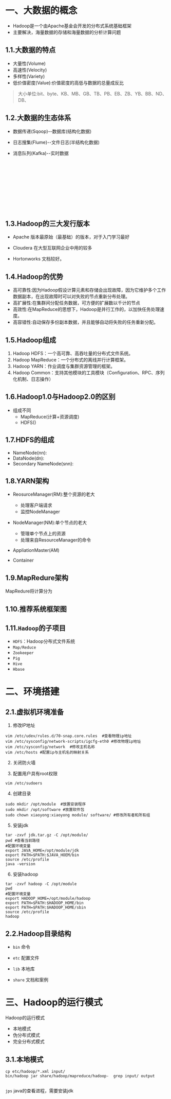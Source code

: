 # 一、大数据的概念

- Hadoop是一个由Apache基金会开发的分布式系统基础框架
- 主要解决，海量数据的存储和海量数据的分析计算问题

## 1.1.大数据的特点

- 大量性(Volume)
- 高速性(Velocity)
- 多样性(Variety)
- 低价值密度(Value):价值密度的高低与数据的总量成反比

>  大小单位:bit、byte、KB、MB、GB、TB、PB、EB、ZB、YB、BB、ND、DB、

## 1.2.大数据的生态体系

- 数据传递(Sqoop)--数据库(结构化数据)

- 日志搜集(Flume)--文件日志(半结构化数据)

- 消息队列(Kafka)--实时数据


![1540818132245](E:\typora\images\test.pdf)

## 1.3.Hadoop的三大发行版本

- Apache 版本最原始（最基础）的版本，对于入门学习最好

- Cloudera 在大型互联网企业中用的较多
- Hortonworks 文档较好。

## 1.4.Hadoop的优势  

- 高可靠性:因为Hadoop假设计算元素和存储会出现故障，因为它维护多个工作数据副本，在出现故障时可以对失败的节点重新分布处理。 
- 高扩展性:在集群间分配任务数据，可方便的扩展数以千计的节点
- 高效性:在MapReduce的思想下，Hadoop是并行工作的，以加快任务处理速度。
- 高容错性:自动保存多份副本数据，并且能够自动将失败的任务重新分配。

## 1.5.Hadoop组成

1) Hadoop HDFS：一个高可靠、高吞吐量的分布式文件系统。
2) Hadoop MapReduce：一个分布式的离线并行计算框架。
3) Hadoop YARN：作业调度与集群资源管理的框架。
4) Hadoop Common：支持其他模块的工具模块（Configuration、RPC、序列化机制、日志操作）

## 1.6.Hadoop1.0与Hadoop2.0的区别

- 组成不同
  - MapReduce(计算+资源调度)
  - HDFS()



## 1.7.HDFS的组成

- NameNode(nn):
- DataNode(dn):
- Secondary NameNode(snn):



## 1.8.YARN架构

- ReosurceManager(RM):整个资源的老大
  - 处理客户端请求
  - 监控NodeManager
- NodeManager(NM):单个节点的老大
  - 管理单个节点上的资源
  - 处理来自ResourceManager的命令
- AppliationMaster(AM)



- Container

## 1.9.MapRedure架构

MapRedure将计算分为



## 1.10.推荐系统框架图





## 1.11.`Hadoop`的子项目

- `HDFS`：Hadoop分布式文件系统
- `Map/Reduce`
- `Zookeeper`
- `Pig`
- `Hive`
- `Hbase`



# 二、环境搭建

## 2.1.虚拟机环境准备

1. 修改IP地址

```shell
vim /etc/udev/rules.d/70-snap.core.rules  #查看物理ip地址
vim /etc/sysconfig/network-scripts/igcfg-eth0 #修改物理ip地址
vim /etc/sysconfig/network  #修改主机名称
vim /etc/hosts #配置ip与主机名的映射关系
```

2. 关闭防火墙

3. 配置用户具有root权限

```shell
vim /etc/sudoers
```

4. 创建目录

```shell
sudo mkdir /opt/module  #放置安装程序
sudo mkdir /opt/software #放置软件包
sudo chown xiaoyong:xiaoyong module/ software/ #修改所有者和所有组
```

5. 安装jdk

```shell
tar -zxvf jdk.tar.gz -C /opt/module/
pwd #查看当前路径
#配置环境变量
export JAVA_HOME=/opt/module/jdk
export PATH=$PATH:$JAVA_HOEM/bin
source /etc/profile
java -version
```

6. 安装hadoop

```shell
tar -zxvf hadoop -C /opt/module
pwd
#配置环境变量
export HADOOP_HOME=/opt/module/hadoop
export PATH=$PATH:$HADOOP_HOME/bin
export PATH=$PATH:$HADOOP_HOME/sbin
source /etc/profile
hadoop
```

## 2.2.Hadoop目录结构

- `bin` 命令

- `etc` 配置文件

- `lib` 本地库

- `share` 文档和案例


# 三、Hadoop的运行模式

Hadoop的运行模式

- 本地模式
- 伪分布式模式
- 完全分布式模式

## 3.1.本地模式

```shell
cp etc/hadoop/*.xml input/
bin/hadoop jar share/hadoop/mapreduce/hadoop-  grep input/ output 


```



`jps` java的查看进程，需要安装jdk



